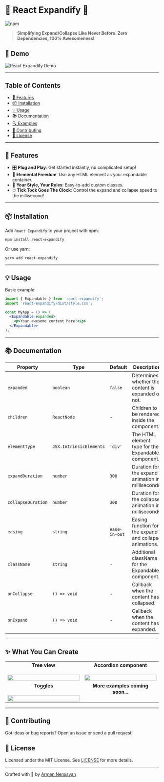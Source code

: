 # 🌈 React Expandify 🌈

![npm](https://img.shields.io/npm/v/react-expandify?style=for-the-badge)

> **Simplifying Expand/Collapse Like Never Before. Zero Dependencies, 100% Awesomeness!**

## 📸 Demo

[//]: # (![React Expandify Demo]&#40;https://gcdnb.pbrd.co/images/FiKhccvke4GC.gif?o=1&#41;)
![React Expandify Demo](https://gcdnb.pbrd.co/images/XstHW1V06Ciz.gif?o=1)

---

## Table of Contents

- [🚀 Features](#-features)
- [📦 Installation](#-installation)
- [💡 Usage](#-usage)
- [📚 Documentation](#-documentation)
- [🔍 Examples](#-examples)
- [🙏 Contributing](#-contributing)
- [📄 License](#-license)

---

## 🚀 Features

- 🎛 **Plug and Play**: Get started instantly, no complicated setup!
- 🌈 **Elemental Freedom**: Use any HTML element as your expandable container.
- 🎨 **Your Style, Your Rules**: Easy-to-add custom classes.
- ⏱ **Tick Tock Goes The Clock**: Control the expand and collapse speed to the millisecond!

---

## 📦 Installation

Add `React Expandify` to your project with npm:

```bash
npm install react-expandify
```

Or use yarn:

```bash
yarn add react-expandify
```

---

## 💡 Usage

Basic example:

```jsx
import { Expandable } from 'react-expandify';
import 'react-expandify/dist/style.css';

const MyApp = () => (
  <Expandable expanded>
    <p>Your awesome content here!</p>
  </Expandable>
);
```

---

## 📚 Documentation

| Property            | Type                    | Default          | Description                                             |
|---------------------|-------------------------|------------------|---------------------------------------------------------|
| `expanded`          | `boolean`               | `false`          | Determines whether the content is expanded or not.      |
| `children`          | `ReactNode`             | -                | Children to be rendered inside the component.           |
| `elementType`       | `JSX.IntrinsicElements` | `'div'`          | The HTML element type for the Expandable component.     |
| `expandDuration`    | `number`                | `300`            | Duration for the expand animation in milliseconds.      |
| `collapseDuration`  | `number`                | `300`            | Duration for the collapse animation in milliseconds.    |
| `easing`            | `string`                | `ease-in-out`    | Easing function for the expand and collapse animations. |
| `className`         | `string`                | -                | Additional className for the Expandable component.      |
| `onCollapse`        | `() => void`            | -                | Callback when the content has collapsed.                |
| `onExpand`          | `() => void`            | -                | Callback when the content has expanded.                 |

---

## ✨ What You Can Create
<table>
  <tr>
    <td align="center" valign="top">
      <h4 style="margin-top: 0px;">Tree view</h4>
      <img src="https://gcdnb.pbrd.co/images/XstHW1V06Ciz.gif?o=1" width="100%">
    </td>
    <td align="center" valign="top">
      <h4 style="margin-top: 0px;">Accordion component</h4>
      <img src="https://gcdnb.pbrd.co/images/LQBimtk5HHpH.gif?o=1" width="100%">
    </td>
  </tr>
  <tr>
    <td align="center" width="50%" valign="top">
      <h4 style="margin-top: 0px;">Toggles</h4>
      <img src="https://gcdnb.pbrd.co/images/FiKhccvke4GC.gif?o=1" width="100%">
    </td>
    <td align="center" width="50%">
      <h4 style="margin-top: 0px;">More examples coming soon...</h4>
    </td>
  </tr>
</table>

---

## 🙏 Contributing

Got ideas or bug reports? Open an issue or send a pull request!

## 📄 License

Licensed under the MIT License. See [LICENSE](LICENSE) for more details.

---

Crafted with 💖 by [Armen Nersisyan](https://github.com/armennersisyan)
